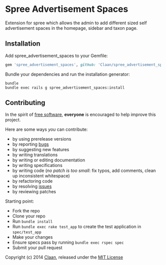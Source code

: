 # Spree Advertisement Spaces 

Extension for spree which allows the admin to add different sized self advertisement spaces in the homepage, sidebar and taxon page.

## Installation 


Add spree_advertisement_spaces to your Gemfile:

```ruby
gem 'spree_advertisement_spaces', github: 'Claan/spree_advertisement_spaces', branch: 'master'
```

Bundle your dependencies and run the installation generator:

```shell
bundle
bundle exec rails g spree_advertisement_spaces:install
```

## Contributing

In the spirit of [free software][2], **everyone** is encouraged to help improve this project.

Here are some ways *you* can contribute:

* by using prerelease versions
* by reporting [bugs][3]
* by suggesting new features
* by writing translations
* by writing or editing documentation
* by writing specifications
* by writing code (*no patch is too small*: fix typos, add comments, clean up inconsistent whitespace)
* by refactoring code
* by resolving [issues][3]
* by reviewing patches

Starting point:

* Fork the repo
* Clone your repo
* Run `bundle install`
* Run `bundle exec rake test_app` to create the test application in `spec/test_app`
* Make your changes
* Ensure specs pass by running `bundle exec rspec spec`
* Submit your pull request

Copyright (c) 2014 [Claan][5], released under the [MIT License][5]

[1]: https://github.com/Claan/spree_advertisement_spaces/blob/master/Versionfile
[2]: http://www.fsf.org/licensing/essays/free-sw.html
[3]: https://github.com/Claan/spree_advertisement_spaces/issues
[4]: https://github.com/Claan
[5]: https://github.com/Claan/spree_advertisement_spaces/blob/master/LICENSE.md
